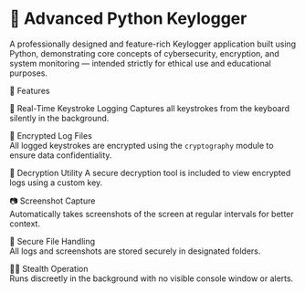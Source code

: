 # 🔐 Advanced Python Keylogger

A professionally designed and feature-rich Keylogger application built using Python, demonstrating core concepts of cybersecurity, encryption, and system monitoring — intended strictly for ethical use and educational purposes.

🚀 Features

🎯 Real-Time Keystroke Logging
  Captures all keystrokes from the keyboard silently in the background.

🔐 Encrypted Log Files  
  All logged keystrokes are encrypted using the `cryptography` module to ensure data confidentiality.

 🧾 Decryption Utility
  A secure decryption tool is included to view encrypted logs using a custom key.

 📷 Screenshot Capture  
  Automatically takes screenshots of the screen at regular intervals for better context.

📁 Secure File Handling  
  All logs and screenshots are stored securely in designated folders.

🕵️‍♀️ Stealth Operation  
  Runs discreetly in the background with no visible console window or alerts.





